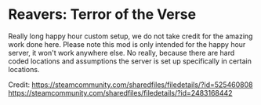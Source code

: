 ﻿# Reavers: Terror of the Verse

Really long happy hour custom setup, we do not take credit for the amazing work done here.
Please note this mod is only intended for the happy hour server, it won't work anywhere else.
No really, because there are hard coded locations and assumptions the server is set up specifically in certain locations.

Credit:
https://steamcommunity.com/sharedfiles/filedetails/?id=525460808
https://steamcommunity.com/sharedfiles/filedetails/?id=2483168442
